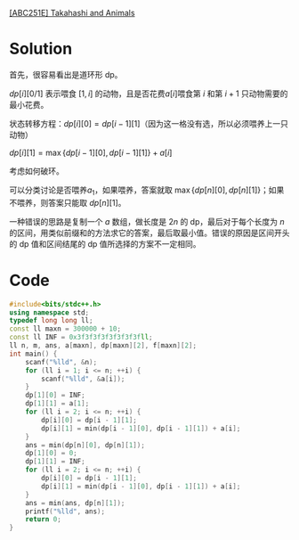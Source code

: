 [[ABC251E] Takahashi and Animals](https://www.luogu.com.cn/problem/AT_abc251_e)

# Solution

首先，很容易看出是道环形 dp。

$dp[i][0/1]$ 表示喂食 $[1,i]$ 的动物，且是否花费$a[i]$喂食第 $i$ 和第 $i+1$ 只动物需要的最小花费。

状态转移方程：$dp[i][0] = dp[i - 1][1]$（因为这一格没有选，所以必须喂养上一只动物）

$dp[i][1] = \max \{ dp[i-1][0], dp[i - 1][1]\} + a[i]$

考虑如何破环。

可以分类讨论是否喂养$a_1$，如果喂养，答案就取 $\max \{dp[n][0], dp[n][1]\}$；如果不喂养，则答案只能取 $dp[n][1]$。

一种错误的思路是复制一个 $a$ 数组，做长度是 $2n$ 的 dp，最后对于每个长度为 $n$ 的区间，用类似前缀和的方法求它的答案，最后取最小值。错误的原因是区间开头的 dp 值和区间结尾的 dp 值所选择的方案不一定相同。

# Code

```cpp
#include<bits/stdc++.h>
using namespace std;
typedef long long ll;
const ll maxn = 300000 + 10;
const ll INF = 0x3f3f3f3f3f3f3f3fll;
ll n, m, ans, a[maxn], dp[maxn][2], f[maxn][2];
int main() {
    scanf("%lld", &n);
    for (ll i = 1; i <= n; ++i) {
        scanf("%lld", &a[i]);
    }
    dp[1][0] = INF;
    dp[1][1] = a[1];
    for (ll i = 2; i <= n; ++i) {
        dp[i][0] = dp[i - 1][1];
        dp[i][1] = min(dp[i - 1][0], dp[i - 1][1]) + a[i];
    }
    ans = min(dp[n][0], dp[n][1]);
    dp[1][0] = 0;
    dp[1][1] = INF;
    for (ll i = 2; i <= n; ++i) {
        dp[i][0] = dp[i - 1][1];
        dp[i][1] = min(dp[i - 1][0], dp[i - 1][1]) + a[i];
    }
    ans = min(ans, dp[n][1]);
    printf("%lld", ans);
    return 0;
}
```
